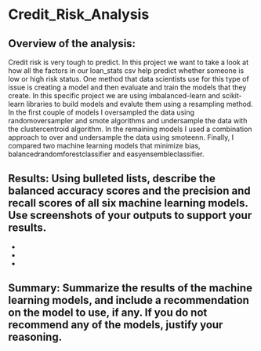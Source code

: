 # Credit_Risk_Analysis

## Overview of the analysis: 

Credit risk is very tough to predict. In this project we want to take a look at how all the factors in our loan_stats csv help predict whether someone is low or high risk status. One method that data scientists use for this type of issue is creating a model and then evaluate and train the models that they create. In this specific project we are using imbalanced-learn and scikit-learn libraries to build models and evalute them using a resampling method. In the first couple of models I oversampled the data using randomoversampler and smote algorithms and undersample the data with the clustercentroid algorithm. In the remaining models I used a combination approach to over and undersample the data using smoteenn. Finally, I compared two machine learning models that minimize bias, balancedrandomforestclassifier and easyensembleclassifier.

## Results: Using bulleted lists, describe the balanced accuracy scores and the precision and recall scores of all six machine learning models. Use screenshots of your outputs to support your results.

- 
-
-

## Summary: Summarize the results of the machine learning models, and include a recommendation on the model to use, if any. If you do not recommend any of the models, justify your reasoning.
